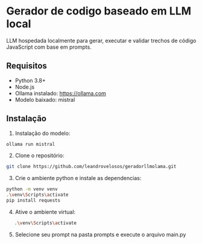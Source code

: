 # Gerador de codigo baseado em LLM local

LLM hospedada localmente para gerar, executar e validar trechos de código JavaScript com base em prompts.

## Requisitos

- Python 3.8+
- Node.js
- Ollama instalado: https://ollama.com
- Modelo baixado: mistral


## Instalação

1. Instalação do modelo: 
   
```bash
ollama run mistral
```

2. Clone o repositório:
   
```bash
git clone https://github.com/leandrovelosos/geradorllmolama.git
```
3. Crie o ambiente python e instale as dependencias:
   
```bash
python -m venv venv
.\venv\Scripts\activate
pip install requests
```
4. Ative o ambiente virtual:
```bash
   .\venv\Scripts\activate
```   
5. Selecione seu prompt na pasta prompts e execute o arquivo main.py
